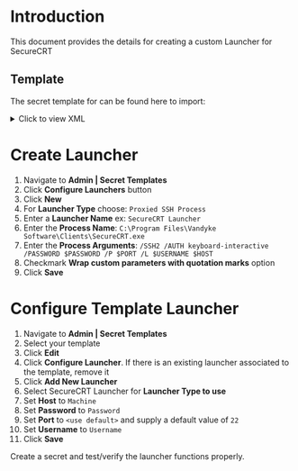# Introduction

This document provides the details for creating a custom Launcher for SecureCRT

## Template

The secret template for can be found here to import: 

<details>
  <summary>Click to view XML </summary>

```xml
<?xml version="1.0" encoding="utf-16"?>
<secrettype xmlns:xsd="http://www.w3.org/2001/XMLSchema" xmlns:xsi="http://www.w3.org/2001/XMLSchema-instance">
  <name>SecureCRT Template</name>
  <active>true</active>
  <fields>
    <field isexpirationfield="false">
      <displayname>Machine</displayname>
      <description>The Server or Location of the Unix Machine.</description>
      <name>Machine</name>
      <mustencrypt>true</mustencrypt>
      <isurl>false</isurl>
      <ispassword>false</ispassword>
      <isnotes>false</isnotes>
      <isfile>false</isfile>
      <passwordcharacterset />
      <passwordlength>12</passwordlength>
      <historylength>2147483647</historylength>
      <isindexable>true</isindexable>
      <editablepermission>2</editablepermission>
      <required>true</required>
      <fieldslugname>machine</fieldslugname>
      <hideonview>false</hideonview>
    </field>
    <field isexpirationfield="false">
      <displayname>Username</displayname>
      <description>The Unix Machine Username.</description>
      <name>Username</name>
      <mustencrypt>true</mustencrypt>
      <isurl>false</isurl>
      <ispassword>false</ispassword>
      <isnotes>false</isnotes>
      <isfile>false</isfile>
      <passwordcharacterset />
      <passwordlength>12</passwordlength>
      <historylength>2147483647</historylength>
      <isindexable>true</isindexable>
      <editablepermission>2</editablepermission>
      <required>true</required>
      <fieldslugname>username</fieldslugname>
      <hideonview>false</hideonview>
    </field>
    <field isexpirationfield="true">
      <displayname>Password</displayname>
      <description>The password of the Unix Machine.</description>
      <name>Password</name>
      <mustencrypt>true</mustencrypt>
      <isurl>false</isurl>
      <ispassword>true</ispassword>
      <isnotes>false</isnotes>
      <isfile>false</isfile>
      <passwordcharacterset />
      <passwordlength>12</passwordlength>
      <historylength>2147483647</historylength>
      <isindexable>false</isindexable>
      <editablepermission>2</editablepermission>
      <required>true</required>
      <fieldslugname>password</fieldslugname>
      <hideonview>false</hideonview>
    </field>
    <field isexpirationfield="false">
      <displayname>Notes</displayname>
      <description>Any additional notes.</description>
      <name>Notes</name>
      <mustencrypt>true</mustencrypt>
      <isurl>false</isurl>
      <ispassword>false</ispassword>
      <isnotes>true</isnotes>
      <isfile>false</isfile>
      <passwordcharacterset />
      <passwordlength>12</passwordlength>
      <historylength>2147483647</historylength>
      <isindexable>true</isindexable>
      <editablepermission>2</editablepermission>
      <required>false</required>
      <fieldslugname>notes</fieldslugname>
      <hideonview>false</hideonview>
    </field>
    <field isexpirationfield="false">
      <displayname>Host</displayname>
      <description />
      <name>Host</name>
      <mustencrypt>true</mustencrypt>
      <isurl>false</isurl>
      <ispassword>false</ispassword>
      <isnotes>false</isnotes>
      <isfile>false</isfile>
      <passwordcharacterset />
      <passwordlength>-1</passwordlength>
      <historylength>2147483647</historylength>
      <isindexable>false</isindexable>
      <editablepermission>2</editablepermission>
      <required>false</required>
      <fieldslugname>host</fieldslugname>
      <hideonview>false</hideonview>
    </field>
  </fields>
  <descriptions />
  <expirationdays>30</expirationdays>
  <secretnamehistorylength>0</secretnamehistorylength>
  <imageclass>icon-ss-terminal</imageclass>
  <onetimepasswordenabled xsi:nil="true" />
  <onetimepasswordcodelength xsi:nil="true" />
  <onetimepassworddurationseconds xsi:nil="true" />
  <onetimepasswordhashmode xsi:nil="true" />
  <validatepasswordrequirementsoncreate>false</validatepasswordrequirementsoncreate>
  <validatepasswordrequirementsonedit>false</validatepasswordrequirementsonedit>
  <permissions />
</secrettype>
```
</details>

# Create Launcher

1. Navigate to **Admin | Secret Templates**
1. Click **Configure Launchers** button
1. Click **New**
1. For **Launcher Type** choose: `Proxied SSH Process`
1. Enter a **Launcher Name** ex: `SecureCRT Launcher`
1. Enter the **Process Name**: `C:\Program Files\Vandyke Software\Clients\SecureCRT.exe`
1. Enter the **Process Arguments**: `/SSH2 /AUTH keyboard-interactive /PASSWORD $PASSWORD /P $PORT /L $USERNAME $HOST`
1. Checkmark **Wrap custom parameters with quotation marks** option
1. Click **Save**

# Configure Template Launcher

1. Navigate to **Admin | Secret Templates**
1. Select your template
1. Click **Edit**
1. Click **Configure Launcher**. If there is an existing launcher associated to the template, remove it
1. Click **Add New Launcher**
1. Select SecureCRT Launcher for **Launcher Type to use**
1. Set **Host** to `Machine`
1. Set **Password** to `Password`
1. Set **Port** to `<use default>` and supply a default value of `22`
1. Set **Username** to `Username`
1. Click **Save**

Create a secret and test/verify the launcher functions properly.
